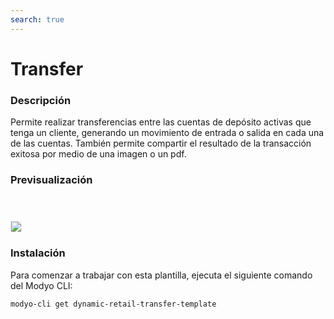 ```yaml
---
search: true
---
```


# Transfer

### Descripción
Permite realizar transferencias entre las cuentas de depósito activas que tenga un cliente, generando un movimiento de entrada o salida en cada una de las cuentas. También permite compartir el resultado de la transacción exitosa por medio de una imagen o un pdf.


### Previsualización

<img src="/assets/img/dynamic/experiences/retail/transfer.jpg" style="border: 1px solid #EEE; margin-top: 40px; max-width:600px;">

### Instalación

Para comenzar a trabajar con esta plantilla, ejecuta el siguiente comando del Modyo CLI:

```bash
modyo-cli get dynamic-retail-transfer-template
```